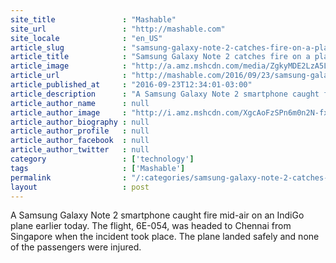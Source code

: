 ```yaml
---
site_title               : "Mashable"
site_url                 : "http://mashable.com"
site_locale              : "en_US"
article_slug             : "samsung-galaxy-note-2-catches-fire-on-a-plane-in-india"
article_title            : "Samsung Galaxy Note 2 catches fire on a plane in India"
article_image            : "http://a.amz.mshcdn.com/media/ZgkyMDE2LzA5LzIzLzAzL2h0dHBfM0FfMkZfMkZtYXNoYWJsZS5jb21fMkZ3cGNvbnRlbnRfMkZnYWxsZXJ5XzJGcy42NTlkOS5qcGcKcAl0aHVtYgkxMjAweDYzMAplCWpwZw/c59911cd/83d/http_3A_2F_2Fmashable.com_2Fwp-content_2Fgallery_2Fsamsung-galaxy-note-ii-a-giant-phone-that-grows-on-you_2Fstylus.jpg"
article_url              : "http://mashable.com/2016/09/23/samsung-galaxy-note-2-fire-plane-india/"
article_published_at     : "2016-09-23T12:34:01-03:00"
article_description      : "A Samsung Galaxy Note 2 smartphone caught fire mid-air on an IndiGo plane earlier today. The flight, 6E-054, was headed to Chennai from Singapore when the incident took place. The plane landed safely and none of the passengers were injured."
article_author_name      : null
article_author_image     : "http://i.amz.mshcdn.com/XgcAoFzSPn6m0n2N-fxb3PBjEXw=/90x90/2016%2F09%2F19%2F50%2F201609199fnewnewnew.b79e7.7c49f.jpg"
article_author_biography : null
article_author_profile   : null
article_author_facebook  : null
article_author_twitter   : null
category                 : ['technology']
tags                     : ['Mashable']
permalink                : "/:categories/samsung-galaxy-note-2-catches-fire-on-a-plane-in-india/"
layout                   : post
---
```


A Samsung Galaxy Note 2 smartphone caught fire mid-air on an IndiGo plane earlier today. The flight, 6E-054, was headed to Chennai from Singapore when the incident took place. The plane landed safely and none of the passengers were injured.
